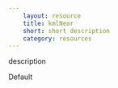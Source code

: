 ```yaml
---
    layout: resource
    title: kmlNear
    short: short description
    category: resources
---
```


description

Default

